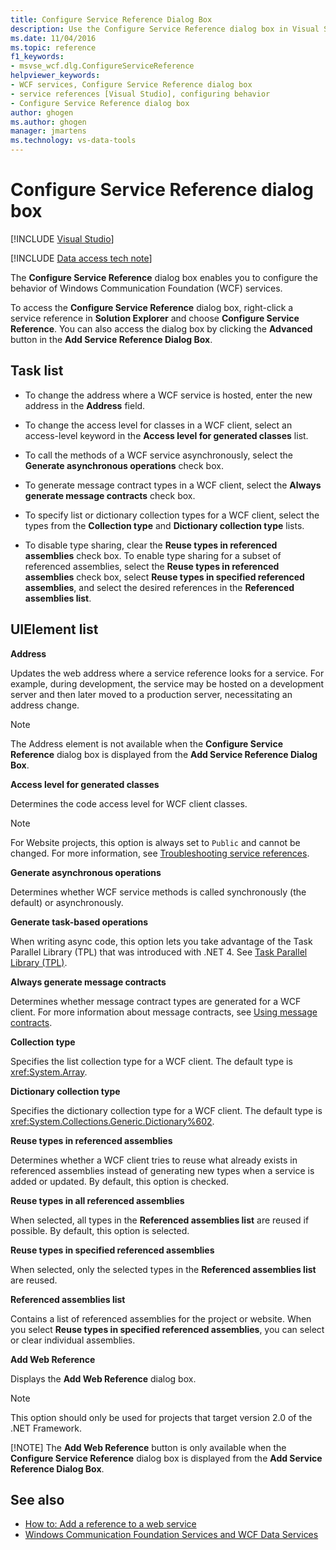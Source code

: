 ```yaml
---
title: Configure Service Reference Dialog Box
description: Use the Configure Service Reference dialog box in Visual Studio to configure the behavior of Windows Communication Foundation (WCF) services.
ms.date: 11/04/2016
ms.topic: reference
f1_keywords:
- msvse_wcf.dlg.ConfigureServiceReference
helpviewer_keywords:
- WCF services, Configure Service Reference dialog box
- service references [Visual Studio], configuring behavior
- Configure Service Reference dialog box
author: ghogen
ms.author: ghogen
manager: jmartens
ms.technology: vs-data-tools
---
```

# Configure Service Reference dialog box

 [!INCLUDE [Visual Studio](~/includes/applies-to-version/vs-windows-only.md)]

[!INCLUDE [Data access tech note](./includes/data-technology-note.md)]

The **Configure Service Reference** dialog box enables you to configure the behavior of Windows Communication Foundation (WCF) services.

To access the **Configure Service Reference** dialog box, right-click a service reference in **Solution Explorer** and choose **Configure Service Reference**. You can also access the dialog box by clicking the **Advanced** button in the **Add Service Reference Dialog Box**.

## Task list

- To change the address where a WCF service is hosted, enter the new address in the **Address** field.

- To change the access level for classes in a WCF client, select an access-level keyword in the **Access level for generated classes** list.

- To call the methods of a WCF service asynchronously, select the **Generate asynchronous operations** check box.

- To generate message contract types in a WCF client, select the **Always generate message contracts** check box.

- To specify list or dictionary collection types for a WCF client, select the types from the **Collection type** and **Dictionary collection type** lists.

- To disable type sharing, clear the **Reuse types in referenced assemblies** check box. To enable type sharing for a subset of referenced assemblies, select the **Reuse types in referenced assemblies** check box, select **Reuse types in specified referenced assemblies**, and select the desired references in the **Referenced assemblies list**.

## UIElement list

**Address**

Updates the web address where a service reference looks for a service. For example, during development, the service may be hosted on a development server and then later moved to a production server, necessitating an address change.

> [!NOTE]
> The Address element is not available when the **Configure Service Reference** dialog box is displayed from the **Add Service Reference Dialog Box**.

**Access level for generated classes**

Determines the code access level for WCF client classes.

> [!NOTE]
> For Website projects, this option is always set to `Public` and cannot be changed. For more information, see [Troubleshooting service references](../data-tools/troubleshooting-service-references.md).

**Generate asynchronous operations**

Determines whether WCF service methods is called synchronously (the default) or asynchronously.

**Generate task-based operations**

When writing async code, this option lets you take advantage of the Task Parallel Library (TPL) that was introduced with .NET 4. See [Task Parallel Library (TPL)](/dotnet/standard/parallel-programming/task-parallel-library-tpl).

**Always generate message contracts**

Determines whether message contract types are generated for a WCF client. For more information about message contracts, see [Using message contracts](/dotnet/framework/wcf/feature-details/using-message-contracts).

**Collection type**

Specifies the list collection type for a WCF client. The default type is <xref:System.Array>.

**Dictionary collection type**

Specifies the dictionary collection type for a WCF client. The default type is <xref:System.Collections.Generic.Dictionary%602>.

**Reuse types in referenced assemblies**

Determines whether a WCF client tries to reuse what already exists in referenced assemblies instead of generating new types when a service is added or updated. By default, this option is checked.

**Reuse types in all referenced assemblies**

When selected, all types in the **Referenced assemblies list** are reused if possible. By default, this option is selected.

**Reuse types in specified referenced assemblies**

When selected, only the selected types in the **Referenced assemblies list** are reused.

**Referenced assemblies list**

Contains a list of referenced assemblies for the project or website. When you select **Reuse types in specified referenced assemblies**, you can select or clear individual assemblies.

**Add Web Reference**

Displays the **Add Web Reference** dialog box.

> [!NOTE]
> This option should only be used for projects that target version 2.0 of the .NET Framework.
>
> [!NOTE]
> The **Add Web Reference** button is only available when the **Configure Service Reference** dialog box is displayed from the **Add Service Reference Dialog Box**.

## See also

- [How to: Add a reference to a web service](how-to-add-update-or-remove-a-wcf-data-service-reference.md)
- [Windows Communication Foundation Services and WCF Data Services](../data-tools/configure-service-reference-dialog-box.md)
